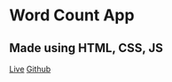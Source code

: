 # Word Count App 
## Made using HTML, CSS, JS
[Live](https://word-count-js1.netlify.app/)
[Github](https://github.com/amaanraaz/word-count-app)